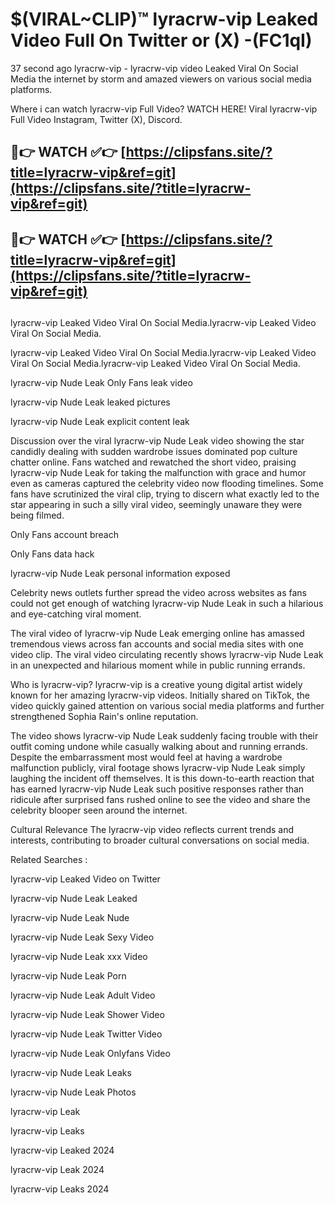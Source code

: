# $(VIRAL~CLIP)™ lyracrw-vip Leaked Video Full On Twitter or (X) -(FC1qI)
37 second ago lyracrw-vip - lyracrw-vip video Leaked Viral On Social Media the internet by storm and amazed viewers on various social media platforms.

Where i can watch lyracrw-vip Full Video? WATCH HERE! Viral lyracrw-vip Full Video Instagram, Twitter (X), Discord.

## 🔴👉 WATCH ✅👉 [https://clipsfans.site/?title=lyracrw-vip&ref=git](https://clipsfans.site/?title=lyracrw-vip&ref=git)
## 🔴👉 WATCH ✅👉 [https://clipsfans.site/?title=lyracrw-vip&ref=git](https://clipsfans.site/?title=lyracrw-vip&ref=git)
##
lyracrw-vip Leaked Video Viral On Social Media.lyracrw-vip Leaked Video Viral On Social Media.

lyracrw-vip Leaked Video Viral On Social Media.lyracrw-vip Leaked Video Viral On Social Media.lyracrw-vip Leaked Video Viral On Social Media.

lyracrw-vip Nude Leak Only Fans leak video

lyracrw-vip Nude Leak leaked pictures

lyracrw-vip Nude Leak explicit content leak

Discussion over the viral lyracrw-vip Nude Leak video showing the star candidly dealing with sudden wardrobe issues dominated pop culture chatter online. Fans watched and rewatched the short video, praising lyracrw-vip Nude Leak for taking the malfunction with grace and humor even as cameras captured the celebrity video now flooding timelines. Some fans have scrutinized the viral clip, trying to discern what exactly led to the star appearing in such a silly viral video, seemingly unaware they were being filmed.


Only Fans account breach

Only Fans data hack

lyracrw-vip Nude Leak personal information exposed

Celebrity news outlets further spread the video across websites as fans could not get enough of watching lyracrw-vip Nude Leak in such a hilarious and eye-catching viral moment.


The viral video of lyracrw-vip Nude Leak emerging online has amassed tremendous views across fan accounts and social media sites with one video clip. The viral video circulating recently shows lyracrw-vip Nude Leak in an unexpected and hilarious moment while in public running errands.


Who is lyracrw-vip? lyracrw-vip is a creative young digital artist widely known for her amazing lyracrw-vip videos. Initially shared on TikTok, the video quickly gained attention on various social media platforms and further strengthened Sophia Rain's online reputation.

The video shows lyracrw-vip Nude Leak suddenly facing trouble with their outfit coming undone while casually walking about and running errands. Despite the embarrassment most would feel at having a wardrobe malfunction publicly, viral footage shows lyracrw-vip Nude Leak simply laughing the incident off themselves. It is this down-to-earth reaction that has earned lyracrw-vip Nude Leak such positive responses rather than ridicule after surprised fans rushed online to see the video and share the celebrity blooper seen around the internet.

Cultural Relevance The lyracrw-vip video reflects current trends and interests, contributing to broader cultural conversations on social media.

Related Searches :

lyracrw-vip Leaked Video on Twitter

lyracrw-vip Nude Leak Leaked

lyracrw-vip Nude Leak Nude

lyracrw-vip Nude Leak Sexy Video

lyracrw-vip Nude Leak xxx Video

lyracrw-vip Nude Leak Porn

lyracrw-vip Nude Leak Adult Video

lyracrw-vip Nude Leak Shower Video

lyracrw-vip Nude Leak Twitter Video

lyracrw-vip Nude Leak Onlyfans Video

lyracrw-vip Nude Leak Leaks

lyracrw-vip Nude Leak Photos

lyracrw-vip Leak

lyracrw-vip Leaks

lyracrw-vip Leaked 2024

lyracrw-vip Leak 2024

lyracrw-vip Leaks 2024
